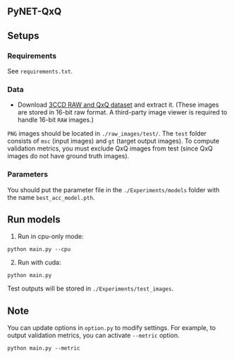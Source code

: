 ## PyNET-QxQ


## Setups
### Requirements
See `requirements.txt`.
     
### Data
- Download [3CCD RAW and QxQ dataset](https://drive.google.com/file/d/1_aQqoldM1rGR9nhz6tiaYMqpAFKjYbtu/view?usp=sharing) and extract it.
(These images are stored in 16-bit raw format. A third-party image viewer is required to handle 16-bit `RAW` images.)
  
`PNG` images should be located in `./raw_images/test/`.
The `test` folder consists of `msc` (input images) and `gt` (target output images).
To compute validation metrics, you must exclude QxQ images from test (since QxQ images do not have ground truth images).

### Parameters
You should put the parameter file in the `./Experiments/models` folder with the name `best_acc_model.pth`.

## Run models
1) Run in cpu-only mode:
```
python main.py --cpu
```

2) Run with cuda:
```
python main.py
```
Test outputs will be stored in `./Experiments/test_images`.

## Note
You can update options in `option.py` to modify settings.
For example, to output validation metrics, you can activate `--metric` option. 
```
python main.py --metric
```


